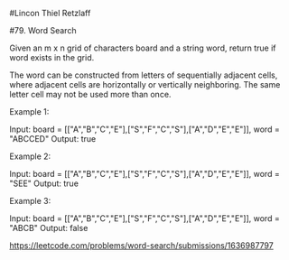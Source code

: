 #Lincon Thiel Retzlaff

#79. Word Search

Given an m x n grid of characters board and a string word, return true if word exists in the grid.

The word can be constructed from letters of sequentially adjacent cells, where adjacent cells are horizontally or vertically neighboring. The same letter cell may not be used more than once.

 

Example 1:


Input: board = [["A","B","C","E"],["S","F","C","S"],["A","D","E","E"]], word = "ABCCED"
Output: true

Example 2:


Input: board = [["A","B","C","E"],["S","F","C","S"],["A","D","E","E"]], word = "SEE"
Output: true

Example 3:


Input: board = [["A","B","C","E"],["S","F","C","S"],["A","D","E","E"]], word = "ABCB"
Output: false

https://leetcode.com/problems/word-search/submissions/1636987797
